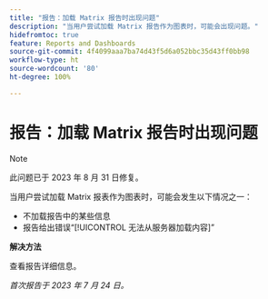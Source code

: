 ```yaml
---
title: "报告：加载 Matrix 报告时出现问题"
description: "当用户尝试加载 Matrix 报告作为图表时，可能会出现问题。"
hidefromtoc: true
feature: Reports and Dashboards
source-git-commit: 4f4099aaa7ba74d43f5d6a052bbc35d43ff0bb98
workflow-type: ht
source-wordcount: '80'
ht-degree: 100%

---
```



# 报告：加载 Matrix 报告时出现问题

>[!NOTE]
>
>此问题已于 2023 年 8 月 31 日修复。

当用户尝试加载 Matrix 报表作为图表时，可能会发生以下情况之一：

* 不加载报告中的某些信息
* 报告给出错误“[!UICONTROL 无法从服务器加载内容]”

**解决方法**

查看报告详细信息。

_首次报告于 2023 年 7 月 24 日。_

